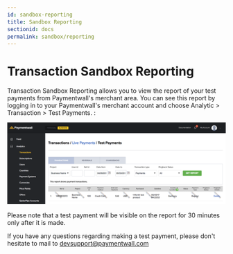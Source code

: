 ```yaml
---
id: sandbox-reporting
title: Sandbox Reporting
sectionid: docs
permalink: sandbox/reporting
---
```


# Transaction Sandbox Reporting

Transaction Sandbox Reporting allows you to view the report of your test payments from Paymentwall's merchant area. You can see this report by logging in to your Paymentwall's merchant account and choose Analytic > Transaction > Test Payments. :

<div class="docs-img">
    <img src="/textures/pic/sandbox/reporting.png">
</div>

Please note that a test payment will be visible on the report for 30 minutes only after it is made. 

If you have any questions regarding making a test payment, please don't hesitate to mail to [devsupport@paymentwall.com](mailto:devsupport@paymentwall.com)